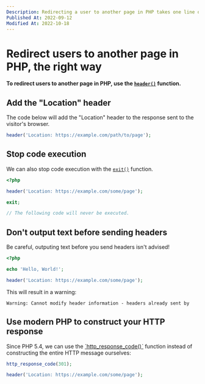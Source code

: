```yaml
---
Description: Redirecting a user to another page in PHP takes one line of code. That's it.
Published At: 2022-09-12
Modified At: 2022-10-18
---
```


# Redirect users to another page in PHP, the right way

**To redirect users to another page in PHP, use the [`header()`](https://www.php.net/manual/en/function.header.php) function.**

## Add the "Location" header

The code below will add the "Location" header to the response sent to the visitor's browser.

```php
header('Location: https://example.com/path/to/page');
```

## Stop code execution

We can also stop code execution with the [`exit()`](https://www.php.net/exit) function.

```php
<?php

header('Location: https://example.com/some/page');

exit;

// The following code will never be executed.
```

## Don't output text before sending headers

Be careful, outputing text before you send headers isn't advised!

```php
<?php

echo 'Hello, World!';

header('Location: https://example.com/some/page');
```

This will result in a warning:

```
Warning: Cannot modify header information - headers already sent by
```

## Use modern PHP to construct your HTTP response

Since PHP 5.4, we can use the [`http_response_code()ˋ](https://www.php.net/manual/en/function.http-response-code.php) function instead of constructing the entire HTTP message ourselves:

```php
http_response_code(301);

header('Location: https://example.com/some/page');
```
